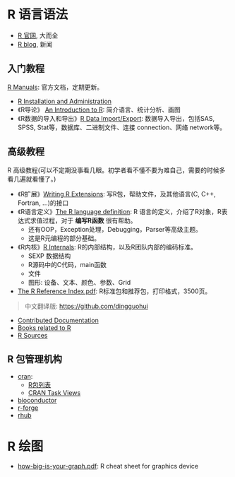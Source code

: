 # R 语言语法

- [R 官网](https://www.r-project.org/), 大而全
- [R blog](https://blog.r-project.org/), 新闻




## 入门教程

[R Manuals](https://cran.r-project.org/manuals.html): 官方文档，定期更新。


* [R Installation and Administration](https://cran.r-project.org/doc/manuals/r-release/R-admin.html)
* 《R导论》 [An Introduction to R](https://cran.r-project.org/doc/manuals/r-release/R-intro.html): 简介语言、统计分析、画图
* 《R数据的导入和导出》[R Data Import/Export](https://cran.r-project.org/doc/manuals/r-release/R-data.html): 数据导入导出，包括SAS, SPSS, Stat等，数据库、二进制文件、连接 connection、网络 network等。



## 高级教程

R 高级教程(可以不定期没事看几眼。初学者看不懂不要为难自己，需要的时候多看几遍就看懂了。)


* 《R扩展》[Writing R Extensions](https://cran.r-project.org/doc/manuals/r-release/R-exts.html): 写R包，帮助文件，及其他语言(C, C++, Fortran, ...)的接口
* 《R语言定义》[The R language definition](https://cran.r-project.org/doc/manuals/r-release/R-lang.html): R 语言的定义，介绍了R对象，R表达式求值过程，对于 **编写R函数** 很有帮助。
    * 还有OOP，Exception处理，Debugging，Parser等高级主题。
    * 这是R元编程的部分基础。
* 《R内核》[R Internals](https://cran.r-project.org/doc/manuals/r-release/R-ints.html): R的内部结构，以及R团队内部的编码标准。
    * SEXP 数据结构
    * R源码中的C代码，main函数
    * 文件
    * 图形: 设备、文本、颜色、参数、Grid
* [The R Reference Index.pdf](https://cran.r-project.org/doc/manuals/r-release/fullrefman.pdf): R标准包和推荐包，打印格式，3500页。


> 中文翻译版: https://github.com/dingguohui



- [Contributed Documentation](https://cran.r-project.org/other-docs.html)
- [Books related to R](https://www.r-project.org/doc/bib/R-books.html)
- [R Sources](https://cran.r-project.org/sources.html)




## R 包管理机构

- [cran](https://cran.r-project.org/): 
    * [R包列表](https://cran.r-project.org/web/packages/index.html)
    * [CRAN Task Views](https://cran.r-project.org/web/views/)
- [bioconductor](https://www.bioconductor.org/)
- [r-forge](https://r-forge.r-project.org/)
- [rhub](https://r-hub.github.io/rhub/)





# R 绘图

- [how-big-is-your-graph.pdf](https://www.rstudio.com/wp-content/uploads/2016/10/how-big-is-your-graph.pdf): R cheat sheet for graphics device





